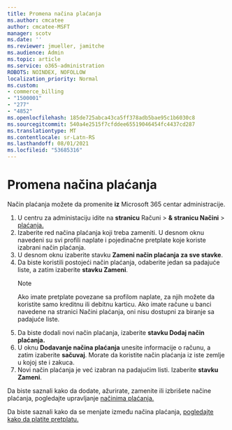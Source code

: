 ```yaml
---
title: Promena načina plaćanja
ms.author: cmcatee
author: cmcatee-MSFT
manager: scotv
ms.date: ''
ms.reviewer: jmueller, jamitche
ms.audience: Admin
ms.topic: article
ms.service: o365-administration
ROBOTS: NOINDEX, NOFOLLOW
localization_priority: Normal
ms.custom:
- commerce_billing
- "1500001"
- "277"
- "4852"
ms.openlocfilehash: 185de725abca43ca5ff378adb5bae95c1b6030c8
ms.sourcegitcommit: 540a4e2515f7cfddee65519046454fc4437cd287
ms.translationtype: MT
ms.contentlocale: sr-Latn-RS
ms.lasthandoff: 08/01/2021
ms.locfileid: "53685316"
---
```

# <a name="change-payment-method"></a>Promena načina plaćanja

Način plaćanja možete da promenite **iz** Microsoft 365 centar administracije.
  
1. U centru za administaciju idite na **stranicu** Računi  >  **& stranicu Načini**  >  [plaćanja.](https://go.microsoft.com/fwlink/p/?linkid=2018806)
2. Izaberite red načina plaćanja koji treba zameniti. U desnom oknu navedeni su svi profili naplate i pojedinačne pretplate koje koriste izabrani način plaćanja.
3. U desnom oknu izaberite stavku **Zameni način plaćanja za sve stavke**.
4. Da biste koristili postojeći način plaćanja, odaberite jedan sa padajuće liste, a zatim izaberite **stavku Zameni**.
    > [!NOTE]
    > Ako imate pretplate povezane sa profilom naplate, za njih možete da koristite samo kreditnu ili debitnu karticu. Ako imate račune u banci  navedene na stranici Načini plaćanja, oni nisu dostupni za biranje sa padajuće liste.
5. Da biste dodali novi način plaćanja, izaberite **stavku Dodaj način plaćanja.**
6. U oknu **Dodavanje načina plaćanja** unesite informacije o računu, a zatim izaberite **sačuvaj**. Morate da koristite način plaćanja iz iste zemlje u kojoj ste i zakuca.
7. Novi način plaćanja je već izabran na padajućim listi. Izaberite **stavku Zameni**.

Da biste saznali kako da dodate, ažurirate, zamenite ili izbrišete načine plaćanja, pogledajte upravljanje [načinima plaćanja.](/microsoft-365/commerce/billing-and-payments/manage-payment-methods)

Da biste saznali kako da se menjate između načina plaćanja, [pogledajte kako da platite pretplatu.](/microsoft-365/commerce/billing-and-payments/pay-for-your-subscription)